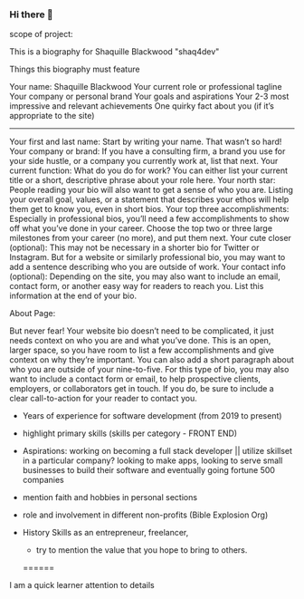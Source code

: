 ### Hi there 👋

<!--
**shaq4dev/shaq4dev** is a ✨ _special_ ✨ repository because its `README.md` (this file) appears on your GitHub profile.

Here are some ideas to get you started:

- 🔭 I’m currently working on ...
- 🌱 I’m currently learning ...
- 👯 I’m looking to collaborate on ...
- 🤔 I’m looking for help with ...
- 💬 Ask me about ...
- 📫 How to reach me: ...
- 😄 Pronouns: ...
- ⚡ Fun fact: ...
-->

scope of project:

This is a biography for Shaquille Blackwood "shaq4dev"

Things this biography must feature

Your name: Shaquille Blackwood
Your current role or professional tagline
Your company or personal brand
Your goals and aspirations
Your 2-3 most impressive and relevant achievements
One quirky fact about you (if it’s appropriate to the site)

---

Your first and last name: Start by writing your name. That wasn’t so hard!
Your company or brand: If you have a consulting firm, a brand you use for your side hustle, or a company you currently work at, list that next.
Your current function: What do you do for work? You can either list your current title or a short, descriptive phrase about your role here.
Your north star: People reading your bio will also want to get a sense of who you are. Listing your overall goal, values, or a statement that describes your ethos will help them get to know you, even in short bios.
Your top three accomplishments: Especially in professional bios, you’ll need a few accomplishments to show off what you’ve done in your career. Choose the top two or three large milestones from your career (no more), and put them next.
Your cute closer (optional): This may not be necessary in a shorter bio for Twitter or Instagram. But for a website or similarly professional bio, you may want to add a sentence describing who you are outside of work.
Your contact info (optional): Depending on the site, you may also want to include an email, contact form, or another easy way for readers to reach you. List this information at the end of your bio.

About Page:

But never fear! Your website bio doesn’t need to be complicated, it just needs context on who you are and what you’ve done. This is an open, larger space, so you have room to list a few accomplishments and give context on why they’re important. You can also add a short paragraph about who you are outside of your nine-to-five. For this type of bio, you may also want to include a contact form or email, to help prospective clients, employers, or collaborators get in touch. If you do, be sure to include a clear call-to-action for your reader to contact you.

- Years of experience for software development (from 2019 to present)
- highlight primary skills (skills per category - FRONT END)
- Aspirations: working on becoming a full stack developer || utilize skillset in a particular company? looking to make apps, looking to serve small businesses to build their software and eventually going fortune 500 companies
- mention faith and hobbies in personal sections
- role and involvement in different non-profits (Bible Explosion Org)

- History
  Skills as an entrepreneur, freelancer,

  - try to mention the value that you hope to bring to others.

  ======

I am a quick learner
attention to details
